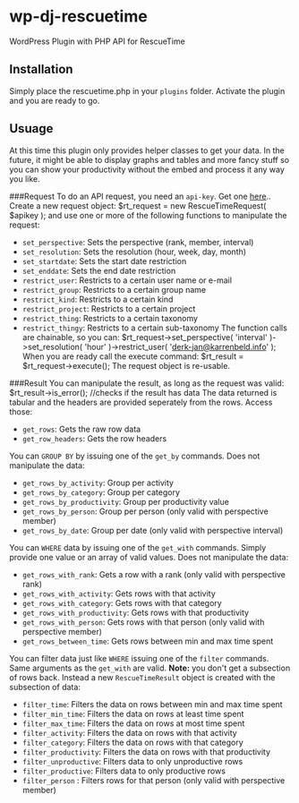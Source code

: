 wp-dj-rescuetime
====================

WordPress Plugin with PHP API for RescueTime

Installation
--------------------
Simply place the rescuetime.php in your `plugins` folder. Activate the plugin and you are ready to go.

Usuage
--------------------
At this time this plugin only provides helper classes to get your data. In the future, it might be able
to display graphs and tables and more fancy stuff so you can show your productivity without the embed
and process it any way you like.

###Request
To do an API request, you need an `api-key`. Get one [here](https://www.rescuetime.com/anapi/setup)..
Create a new request object:
		$rt_request = new RescueTimeRequest( $apikey );
and use one or more of the following functions to manipulate the request:
- `set_perspective`: Sets the perspective (rank, member, interval)
- `set_resolution`: Sets the resolution (hour, week, day, month)
- `set_startdate`: Sets the start date restriction
- `set_enddate`: Sets the end date restriction 
- `restrict_user`: Restricts to a certain user name or e-mail
- `restrict_group`: Restricts to a certain group name
- `restrict_kind`: Restricts to a certain kind
- `restrict_project`: Restricts to a certain project
- `restrict_thing`: Restricts to a certain taxonomy
- `restrict_thingy`: Restricts to a certain sub-taxonomy
The function calls are chainable, so you can:
		$rt_request->set_perspective( 'interval' )->set_resolution( 'hour' )->restrict_user( 'derk-jan@karrenbeld.info' );
When you are ready call the execute command:
		$rt_result = $rt_request->execute();
The request object is re-usable.
		
###Result
You can manipulate the result, as long as the request was valid:
		$rt_result->is_error(); //checks if the result has data
The data returned is tabular and the headers are provided seperately from the rows. Access those:
- `get_rows`: Gets the raw row data
- `get_row_headers`: Gets the row headers

You can `GROUP BY` by issuing one of the `get_by` commands. Does not manipulate the data:
- `get_rows_by_activity`: Group per activity
- `get_rows_by_category`: Group per category
- `get_rows_by_productivity`: Group per productivity value
- `get_rows_by_person`: Group per person (only valid with perspective member)
- `get_rows_by_date`: Group per date (only valid with perspective interval)

You can `WHERE` data by issuing one of the `get_with` commands. Simply provide one value or an array of valid values. Does not manipulate the data:
- `get_rows_with_rank`: Gets a row with a rank (only valid with perspective rank)
- `get_rows_with_activity`: Gets rows with that activity
- `get_rows_with_category`: Gets rows with that category
- `get_rows_with_productivity`: Gets rows with that productivity
- `get_rows_with_person`: Gets rows with that person (only valid with perspective member)
- `get_rows_between_time`: Gets rows between min and max time spent

You can filter data just like `WHERE` issuing one of the `filter` commands. Same arguments as the `get_with` are valid. **Note:** you don't get a subsection of rows back. Instead a new `RescueTimeResult` object is created with the subsection of data:
- `filter_time`: Filters the data on rows between min and max time spent
- `filter_min_time`: Filters the data on rows at least time spent
- `filter_max_time`: Filters the data on rows at most time spent
- `filter_activity`: Filters the data on rows with that activity
- `filter_category`: Filters the data on rows with that category
- `filter_productivity`: Filters the data on rows with that productivity
- `filter_unproductive`: Filters data to only unproductive rows
- `filter_productive`: Filters data to only productive rows
- `filter_person` : Filters rows for that person (only valid with perspective member)
